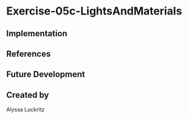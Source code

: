 # Exercise-05c-LightsAndMaterials


## Implementation

## References

## Future Development

## Created by
Alyssa Luckritz
